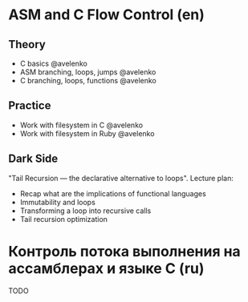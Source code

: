 ASM and C Flow Control (en)
===

Theory
---

 + C basics @avelenko
 + ASM branching, loops, jumps @avelenko
 + C branching, loops, functions @avelenko

Practice
--

 + Work with filesystem in C @avelenko
 + Work with filesystem in Ruby @avelenko

Dark Side
---

"Tail Recursion — the declarative alternative to loops".
Lecture plan:

 + Recap what are the implications of functional languages
 + Immutability and loops
 + Transforming a loop into recursive calls
 + Tail recursion optimization

Контроль потока выполнения на ассамблерах и языке C (ru)
===

TODO
